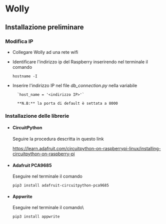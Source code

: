 # Wolly
## Installazione preliminare

### Modifica IP
* Collegare Wolly ad una rete wifi
* Identificare l'indirizzo ip del Raspberry inserirendo nel terminale il comando 

    `hostname -I`
        
* Inserire l'indirizzo IP nel file *db_connection.py* nella variabile

        `host_name = '<indirizzo IP>'`
        
        **N.B:** la porta di default è settata a 8000

### Installazione delle librerie

* #### CircuitPython
    Seguire la procedura descritta in questo link
    
    https://learn.adafruit.com/circuitpython-on-raspberrypi-linux/installing-circuitpython-on-raspberry-pi

* #### Adafruit PCA9685
    Eseguire nel terminale il comando 
    
    `pip3 install adafruit-circuitpython-pca9685` 

* #### Appwrite
     Eseguire nel terminale il comando\
     
    `pip3 install appwrite`
